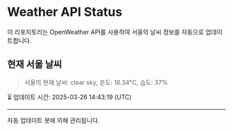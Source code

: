 
# Weather API Status

이 리포지토리는 OpenWeather API를 사용하여 서울의 날씨 정보를 자동으로 업데이트합니다.

## 현재 서울 날씨
> 서울의 현재 날씨: clear sky, 온도: 16.34°C, 습도: 37%

⏳ 업데이트 시간: 2025-03-26 14:43:19 (UTC)

---
자동 업데이트 봇에 의해 관리됩니다.
